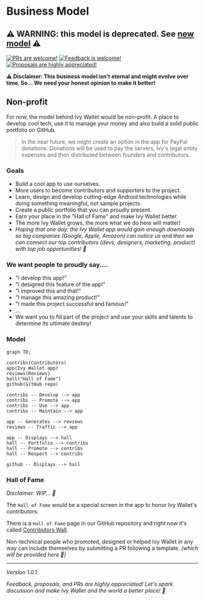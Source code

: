 # Business Model

## :warning: WARNING: this model is deprecated. See [new model](../Ivy-Apps-Business-Model.md) :warning:

[![PRs are welcome!](https://img.shields.io/badge/PRs-welcome-brightgreen.svg)](https://github.com/ILIYANGERMANOV/ivy-wallet/blob/main/CONTRIBUTING.md)
[![Feedback is welcome!](https://img.shields.io/badge/feedback-welcome-brightgreen)](https://t.me/+ETavgioAvWg4NThk)
[![Proposals are highly appreciated!](https://img.shields.io/badge/proposals-highly%20appreciated-brightgreen)](https://t.me/+ETavgioAvWg4NThk)

**:warning: Disclaimer: This business model isn't eternal and might evolve over time. So... We need your honest opinion to make it better!**

## Non-profit

For now, the model behind Ivy Wallet would be non-profit. A place to develop cool tech, use it to manage your money and also build a solid public portfolio on GitHub.

> In the near future, we might create an option in the app for PayPal donations. Donations will be used to pay the servers, Ivy's legal entity expenses and then distributed between founders and contributors.

### Goals
- Build a cool app to use ourselves.
- More users to become contributors and supporters to the project.
- Learn, design and develop cutting-edge Android technologies while doing something meaningful, not sample projects.
- Create a public portfolio that you can proudly present.
- Earn your place in the "Hall of Fame" and make Ivy Wallet better.
- The more Ivy Wallet grows, the more what we do here will matter!
- _Hoping that one day: the Ivy Wallet app would gain enough downloads so big companies (Google, Apple, Amazon) can notice us and then we can connect our top contributors (devs, designers, marketing, product) with top job opportunities! :rocket:_

### We want people to proudly say....

- "I develop this app!"
- "I designed this feature of the app!"
- "I improved this and that!"
- "I manage this amazing product!"
- "I made this project successful and famous!"
- ...
- We want you to fill part of the project and use your skills and talents to determine its ultimate destiny!

### Model

```mermaid
graph TD;

contribs(Contributors)
app(Ivy Wallet app)
reviews(Reviews)
hall("Hall of Fame")
github(GitHub repo)

contribs -- Develop --> app
contribs -- Promote --> app
contribs -- Use --> app
contribs -- Maintain --> app

app -- Generates --> reviews
reviews -- Traffic --> app

app -- Displays --> hall
hall -- Portfolio --> contribs
hall -- Promote --> contribs
hall -- Respect --> contribs

github -- Displays --> hall
```

### Hall of Fame
_Disclaimer: WIP... :construction:_

The `Hall of Fame` would be a special screen in the app to honor Ivy Wallet's contributors.

There is a `Hall of Fame` page in our GitHub repository and right now it's called [Contributors Wall](https://github.com/ILIYANGERMANOV/ivy-wallet#contributors-wall).

Non-technical people who promoted, designed or helped Ivy Wallet in any way can include themselves by submitting a PR following a template. _(which will be provided here :construction:)_


---

_Version 1.0.1_

_Feedback, proposals, and PRs are highly appreciated! Let's spark discussion and make Ivy Wallet and the world a better place! :rocket:_